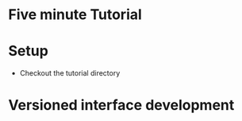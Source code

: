 Five minute Tutorial
====================

Setup
=====
* Checkout the tutorial directory


Versioned interface development
===============================






